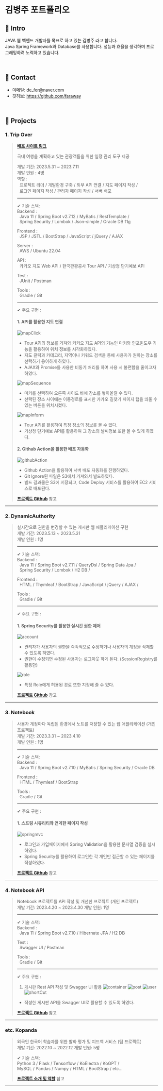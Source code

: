 # 김병주 포트폴리오

## :pushpin: Intro
JAVA 웹 백엔드 개발자를 목표로 하고 있는 김병주 라고 합니다.   
Java Spring Framework와 Database를 사용합니다. 성능과 효율을 생각하며 프로그래밍하려 노력하고 있습니다.

</br>

## :pushpin: Contact
- 이메일: de_fer@naver.com
- 깃허브: https://github.com/faraway

</br>

## :pushpin: Projects

### 1. Trip Over  
>
><b>[배포 사이트 링크](https://3.36.163.190/)</b>  
>
>국내 여행을 계획하고 있는 관광객들을 위한 일정 관리 도구 제공  
>
>개발 기간: 2023.5.31 ~ 2023.7.11  
>개발 인원 : 4명  
>역할 :   
>&nbsp; 프로젝트 리더 / 개발환경 구축 / 외부 API 연결 / 지도 페이지 작성 /  
>&nbsp; 로그인 페이지 작성 / 관리자 페이지 작성 / 서버 배포
>
> ---
>
>✔ 기술 스택:  
>Backend :   
>&nbsp; Java 11 / Spring Boot v2.7.12 / MyBatis / RestTemplate /  
>&nbsp; Spring Security / Lombok / Json-simple /  Oracle DB 11g
>    
>Frontend :   
>&nbsp; JSP / JSTL / BootStrap / JavaScript / jQuery / AJAX
> 
>Server :   
>&nbsp; AWS / Ubuntu 22.04  
>
>API :  
>&nbsp; 카카오 지도 Web API / 한국관광공사 Tour API / 기상청 단기예보 API
>
>Test :  
>&nbsp; JUnit / Postman
>
>Tools :  
>&nbsp; Gradle / Git  
>
> ---
> 
>✔ 주요 구현 : 
> 
>#### 1. API를 활용한 지도 연결
>   
> ![mapClick](images/tripover/map_form_click.png)
> - Tour API의 정보를 가져와 카카오 지도 API의 기능인 마커와 인포윈도우 기능을 활용하여 위치 정보를 시각화하였다.
> - 지도 클릭과 카테고리, 지역이나 키워드 검색을 통해 사용자가 원하는 장소를 선택하기 용이하게 하였다.
> - AJAX와 Promise를 사용한 비동기 처리를 하여 사용 시 불편함을 줄이고자 하였다.  
>
> ![mapSequence](images/tripover/map_form_sequence.png)
> - 마커를 선택하여 오른쪽 사이드 바에 장소를 쌓아올릴 수 있다.
> - 선택된 장소 사이에는 이동경로를 표시한 카카오 길찾기 페이지 탭을 띄울 수 있는 버튼을 위치시켰다.
>
> ![mapInform](images/tripover/map_form_inform_place.png)
> - Tour API를 활용하여 특정 장소의 정보를 볼 수 있다.
> - 기상청 단기예보 API를 활용하여 그 장소의 날씨정보 또한 볼 수 있게 하였다.
>
> #### 2. Github Action을 활용한 배포 자동화
> ![githubAction](images/tripover/github_action.png)
> - Github Action을 활용하여 서버 배포 자동화를 진행하였다.
> - Git Ignore된 파일은 S3에서 가져와서 빌드하였다.
> - 빌드 결과물은 S3에 저장되고, Code Deploy 서비스를 활용하여 EC2 서비스로 배포된다.
> 
><b>[프로젝트 Github](https://github.com/INGPlay/MultiBackendTeam3)</b> 참고

---

### 2. DynamicAuthority
>실시간으로 권한을 변경할 수 있는 게시판 웹 애플리케이션 구현  
>개발 기간: 2023.5.13 ~ 2023.5.31  
>개발 인원 : 1명
> 
> ---
> 
>✔ 기술 스택:  
>Backend :   
>&nbsp; Java 11 / Spring Boot v2.7.11 / QueryDsl / Spring Data Jpa /  
>&nbsp; Spring Security / Lombok / H2 DB /  
>  
>Frontend :   
>&nbsp; HTML / Thymleaf / BootStrap / JavaScript / jQuery / AJAX / 
>  
>Tools :  
>&nbsp; Gradle / Git  
>
> ---
> 
>✔ 주요 구현 :
> 
> #### 1. Spring Security를 활용한 실시간 권한 제어
> ![account](images/dynamicauthority/account.png)
> - 관리자가 사용자의 권한을 즉각적으로 수정하거나 사용자의 계정을 삭제할 수 있도록 하였다.
> - 권한이 수정되면 수정된 사용자는 로그아웃 하게 된다. (SessionRegistry를 활용함)
> 
> ![role](images/dynamicauthority/role.png)
> - 특정 Role에게 허용된 경로 또한 지정해 줄 수 있다.
> 
><b>[프로젝트 Github](https://github.com/INGPlay/SpringBoardAuthority)</b> 참고

---

### 3. Notebook
>사용자 계정마다 독립된 환경에서 노트를 저장할 수 있는 웹 애플리케이션 (개인 프로젝트)  
>개발 기간: 2023.3.31 ~ 2023.4.10  
>개발 인원 : 1명
>  
> ---
> 
>✔ 기술 스택:  
>Backend :   
>&nbsp; Java 11 / Spring Boot v2.7.10 / MyBatis / Spring Security / Oracle DB
>
>Frontend :   
>&nbsp; HTML / Thymleaf / BootStrap 
>
>Tools :  
>&nbsp; Gradle / Git
>  
> ---
> 
>✔ 주요 구현 :
> 
> #### 1. 스프링 시큐리티와 연계한 페이지 작성 
> ![springmvc](images/notebook/pages.png)
> - 로그인과 가입페이지에서 Spring Validation을 활용한 문자열 검증을 실시하였다.
> - Spring Security를 활용하여 로그인한 각 개인만 접근할 수 있는 페이지를 작성하였다.
> 
><b>[프로젝트 Github](https://github.com/INGPlay/SpringMVC_Practice)</b> 참고

---

### 4. Notebook API
>Notebook 프로젝트를 API 작성 및 개선한 프로젝트 (개인 프로젝트)  
>개발 기간: 2023.4.20 ~ 2023.4.30
>개발 인원: 1명 
>  
> ---
> 
>✔ 기술 스택:  
>Backend :   
>&nbsp; Java 11 / Spring Boot v2.7.10 / Hibernate JPA / H2 DB 
>  
>Test :  
>&nbsp; Swagger UI / Postman 
>
>Tools :  
>&nbsp; Gradle / Git
> 
> ---
> 
>✔ 주요 구현 :
>
> 1. 게시판 Rest API 작성 및 Swagger UI 활용
> ![container](images/notebookapi/container.png)
> ![post](images/notebookapi/post.png)
> ![user](images/notebookapi/user.png)
> ![shortCut](images/notebookapi/short-cut.png)
> 
> -  작성한 게시판 API를 Swagger UI로 활용할 수 있도록 하였다.
> 
><b>[프로젝트 Github](https://github.com/INGPlay/Spring_API_JPA_example)</b> 참고

---

### etc. Kopanda
>외국인 한국어 학습자를 위한 발화 평가 및 피드백 서비스  (팀 프로젝트)  
>개발 기간: 2022.10 ~ 2022.12
>개발 인원: 5명
>  
>✔ 기술 스택:  
>Python 3 / Flask / Tensorflow / KoElectra / KoGPT /  
>MySQL / Pandas / Numpy / HTML / BootStrap / etc...
>  
><b>[프로젝트 소개 및 역할](https://docs.google.com/presentation/d/1pBwJjTmGPJO357GKYYWPZApCdTJhJGyzAf1A71sZ0D0/edit?usp=sharing)</b> 참고


---


